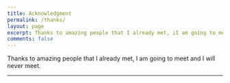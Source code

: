 ```yaml
---
title: Acknowledgment
permalink: /thanks/
layout: page
excerpt: Thanks to amazing people that I already met, iI am going to meet and I will never meet.
comments: false
---
```


Thanks to amazing people that I already met, I am going to meet and I will never meet.

<hr>


